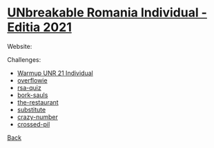 # [UNbreakable Romania Individual - Editia 2021](https://unr21-individual.cyberedu.ro/)

Website: 

Challenges:
- [Warmup UNR 21 Individual](warmup/warmup.md)
- [overflowie](overflowie/overflowie.md)
- [rsa-quiz](rsa-quiz/rsa-quiz.md)
- [bork-sauls](bork-sauls/bork-sauls.md)
- [the-restaurant](the_restaurant/the_restaurant.md)
- [substitute](substitute/substitute.md)
- [crazy-number](crazy_number/crazy_number.md)
- [crossed-pil](crossed-pil/crossed-pil.md)

[Back](../../index.md)
